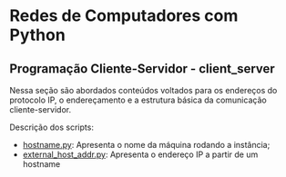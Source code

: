 # Redes de Computadores com Python

## Programação Cliente-Servidor - client_server

Nessa seção são abordados conteúdos voltados para os endereços do protocolo IP,
o endereçamento e a estrutura básica da comunicação cliente-servidor.

Descrição dos scripts:

- [hostname.py](./hostname.py): Apresenta o nome da máquina rodando a instância;
- [external_host_addr.py](./external_host_addr.py): Apresenta o endereço IP a partir de um hostname
